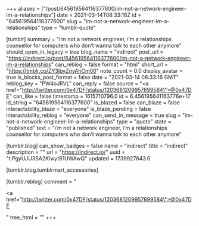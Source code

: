 +++
aliases = ["/post/645619564116377600/im-not-a-network-engineer-im-a-relationships"]
date = 2021-03-14T08:33:16Z
id = "645619564116377600"
slug = "im-not-a-network-engineer-im-a-relationships"
type = "tumblr-quote"

[tumblr]
summary = "i’m not a network engineer, i’m a relationships counsellor for computers who don’t wanna talk to each other anymore"
should_open_in_legacy = true
blog_name = "indirect"
post_url = "https://indirect.io/post/645619564116377600/im-not-a-network-engineer-im-a-relationships"
can_reblog = false
format = "html"
short_url = "https://tmblr.co/ZY3jbyZrivAhCm00"
note_count = 0.0
display_avatar = true
is_blocks_post_format = false
date = "2021-03-14 08:33:16 GMT"
reblog_key = "PW4oJRVL"
can_reply = false
source = "<a href=\"http://twitter.com/0x47DF/status/1203681209957699584\">@0x47DF</a>"
can_like = false
timestamp = 1615710796.0
id = 6.456195641163776e+17
id_string = "645619564116377600"
is_blazed = false
can_blaze = false
interactability_blaze = "everyone"
is_blaze_pending = false
interactability_reblog = "everyone"
can_send_in_message = true
slug = "im-not-a-network-engineer-im-a-relationships"
type = "quote"
state = "published"
text = "i&rsquo;m not a network engineer, i&rsquo;m a relationships counsellor for computers who don&rsquo;t wanna talk to each other anymore"

[tumblr.blog]
can_show_badges = false
name = "indirect"
title = "indirect"
description = ""
url = "https://indirect.io/"
uuid = "t:PgyUJU3SA2Klwyt81UWAwQ"
updated = 1739927643.0

[tumblr.blog.tumblrmart_accessories]

[tumblr.reblog]
comment = "<p><a href=\"http://twitter.com/0x47DF/status/1203681209957699584\">@0x47DF</a></p>"
tree_html = ""
+++
